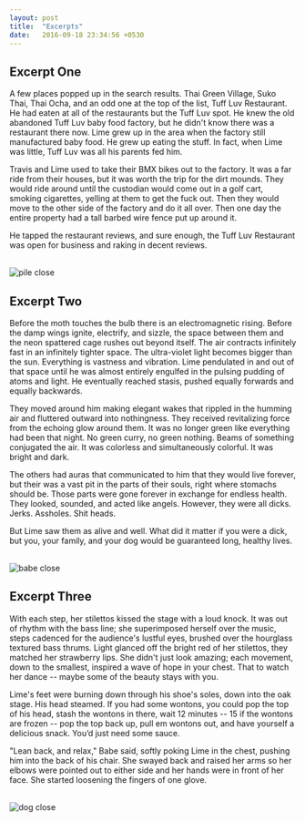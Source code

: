 ```yaml
---
layout: post
title:  "Excerpts"
date:   2016-09-18 23:34:56 +0530
---
```

<head>
<style>
@import url('https://fonts.googleapis.com/css?family=Creepster');
</style> 
</head>

<h2>Excerpt One</h2>
<p>A few places popped up in the search results. Thai Green Village, Suko Thai, Thai Ocha, and an odd one at the top of the list, Tuff Luv Restaurant. He had eaten at all of the restaurants but the Tuff Luv spot. He knew the old abandoned Tuff Luv baby food factory, but he didn't know there was a restaurant there now. 
Lime grew up in the area when the factory still manufactured baby food. He grew up eating the stuff. In fact, when Lime was little, Tuff Luv was all his parents fed him.</p>
<p>Travis and Lime used to take their BMX bikes out to the factory. It was a far ride from their houses, but it was worth the trip for the dirt mounds. They would ride around until the custodian would come out in a golf cart, smoking cigarettes, yelling at them to get the fuck out. Then they would move to the other side of the factory and do it all over. Then one day the entire property had a tall barbed wire fence  put up around it.</p>
<p>He tapped the restaurant reviews, and sure enough, the Tuff Luv Restaurant was open for business and raking in decent reviews.</p>
<br>

<img src="/tuffluvtheme/images/pile.png" alt="pile close">

<h2>Excerpt Two</h2>
<p>Before the moth touches the bulb there is an electromagnetic rising. Before the damp wings ignite, electrify, and sizzle, the space between them and the neon spattered cage rushes out beyond itself. The air contracts infinitely fast in an infinitely tighter space. The ultra-violet light becomes bigger than the sun. Everything is vastness and vibration. Lime pendulated in and out of that space until he was almost entirely engulfed in the pulsing pudding of atoms and light. He eventually reached stasis, pushed equally forwards and equally backwards.</p>
<p>They moved around him making elegant wakes that rippled in the humming air and fluttered outward into nothingness. They received revitalizing force from the echoing glow around them. It was no longer green like everything had been that night. No green curry, no green nothing. Beams of something conjugated the air. It was colorless and simultaneously colorful. It was bright and dark.</p>
<p>The others had auras that communicated to him that they would live forever, but their was a vast pit in the parts of their souls, right where stomachs should be. Those parts were gone forever in exchange for endless health. They looked, sounded, and acted like angels. However, they were all dicks. Jerks. Assholes. Shit heads.</p>
<p>But Lime saw them as alive and well. What did it matter if you were a dick, but you, your family, and your dog would be guaranteed long, healthy lives.</p>
<br>
<img src="/tuffluvtheme/images/table.png" alt="babe close">

<h2>Excerpt Three</h2>
<p>With each step, her stilettos kissed the stage with a loud knock. It was out of rhythm with the bass line; she superimposed herself over the music, steps cadenced for the audience's lustful eyes, brushed over the hourglass textured bass thrums. Light glanced off the bright red of her stilettos, they matched her strawberry lips. She didn't just look amazing; each movement, down to the smallest, inspired a wave of hope in your chest. That to watch her dance -- maybe some of the beauty stays with you.</p>
<p>Lime's feet were burning down through his shoe's soles, down into the oak stage. His head steamed. If you had some wontons, you could pop the top of his head, stash the wontons in there, wait 12 minutes -- 15 if the wontons are frozen -- pop the top back up, pull em wontons out, and have yourself a delicious snack. You’d just need some sauce.</p>
<p>"Lean back, and relax," Babe said, softly poking Lime in the chest, pushing him into the back of his chair. She swayed back and raised her arms so her elbows were pointed out to either side and her hands were in front of her face. She started loosening the fingers of one glove.</p>
<br>
<img src="/tuffluvtheme/images/dog.png" alt="dog close">

